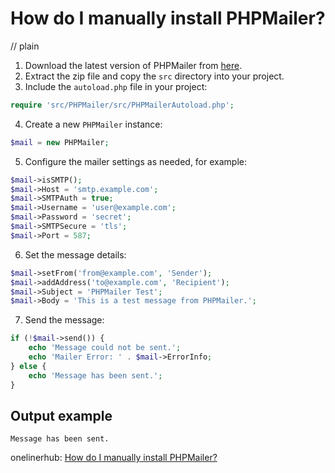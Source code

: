 # How do I manually install PHPMailer?
// plain

1. Download the latest version of PHPMailer from [here](https://github.com/PHPMailer/PHPMailer).
2. Extract the zip file and copy the `src` directory into your project.
3. Include the `autoload.php` file in your project:
```php
require 'src/PHPMailer/src/PHPMailerAutoload.php';
```
4. Create a new `PHPMailer` instance:
```php
$mail = new PHPMailer;
```
5. Configure the mailer settings as needed, for example:
```php
$mail->isSMTP();
$mail->Host = 'smtp.example.com';
$mail->SMTPAuth = true;
$mail->Username = 'user@example.com';
$mail->Password = 'secret';
$mail->SMTPSecure = 'tls';
$mail->Port = 587;
```
6. Set the message details:
```php
$mail->setFrom('from@example.com', 'Sender');
$mail->addAddress('to@example.com', 'Recipient');
$mail->Subject = 'PHPMailer Test';
$mail->Body = 'This is a test message from PHPMailer.';
```
7. Send the message:
```php
if (!$mail->send()) {
    echo 'Message could not be sent.';
    echo 'Mailer Error: ' . $mail->ErrorInfo;
} else {
    echo 'Message has been sent.';
}
```

## Output example

```
Message has been sent.
```

onelinerhub: [How do I manually install PHPMailer?](https://onelinerhub.com/phpmailer/how-do-i-manually-install-phpmailer)